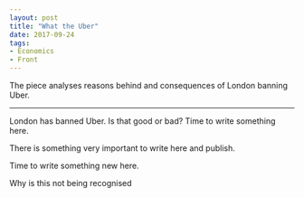 ```yaml
---
layout: post
title: "What the Uber"
date: 2017-09-24
tags:
- Economics
- Front
---
```


The piece analyses reasons behind and consequences of London banning Uber.

--- 

London has banned Uber. Is that good or bad? Time to write something here. 

There is something very important to write here and publish.

Time to write something new here. 

Why is this not being recognised
